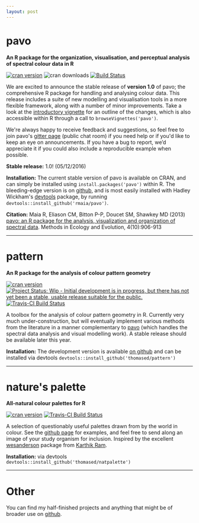 ```yaml
---
layout: post
---
```

# pavo  

**An R package for the organization, visualisation, and perceptual analysis of spectral colour data in R**

[![cran version](http://www.r-pkg.org/badges/version/pavo)](https://cran.r-project.org/package=pavo/)
![cran downloads](http://cranlogs.r-pkg.org/badges/grand-total/pavo) 
[![Build Status](https://travis-ci.org/rmaia/pavo.svg?branch=master)](https://travis-ci.org/rmaia/pavo/branches)

We are excited to announce the stable release of **version 1.0** of pavo; the comprehensive R package for handling and analysing colour data. This release includes a suite of new modelling and visualisation tools in a more flexible framework, along with a number of minor improvements. Take a look at the [introductory vignette](http://tomwhite.io/pavo-1_0.html) for an outline of the changes, which is also accessible within R through a call to ```browseVignettes('pavo')```.

We're always happy to receive feedback and suggestions, so feel free to join pavo's [gitter page](https://gitter.im/r-pavo/help) (public chat room) if you need help or if you'd like to keep an eye on announcements. If you have a bug to report, we’d appreciate it if you could also include a reproducible example when possible.

**Stable release:** 1.0! (05/12/2016)

**Installation:** The current stable version of pavo is available on CRAN, and can simply be installed using ```install.packages('pavo')``` within R. The bleeding-edge version is on [github](https://github.com/rmaia/pavo), and is most easily installed with Hadley Wickham's [devtools](https://github.com/hadley/devtools) package, by running ```devtools::install_github('rmaia/pavo')```.  

**Citation:** Maia R, Eliason CM, Bitton P-P, Doucet SM, Shawkey MD (2013) [pavo: an R package for the analysis, visualization and organization of spectral data](http://dx.doi.org/10.1111/2041-210X.12069). Methods in Ecology and Evolution, 4(10):906-913

----------

# pattern

**An R package for the analysis of colour pattern geometry**

[![cran version](http://www.r-pkg.org/badges/version/pattern)](https://cran.r-project.org/package=pattern/) [![Project Status: Wip - Initial development is in progress, but there has not yet been a stable, usable release suitable for the public.](http://www.repostatus.org/badges/0.1.0/wip.svg)](http://www.repostatus.org/#wip) [![Travis-CI Build Status](https://travis-ci.org/thomased/pattern.png?branch=master)](https://travis-ci.org/thomased/pattern)

A toolbox for the analysis of colour pattern geometry in R. Currently very much under-construction, but will eventually implement various methods from the literature in a manner complementary to [pavo](https://github.com/rmaia/pavo) (which handles the spectral data analysis and visual modelling work). A stable release should be available later this year.

**Installation:** The development version is available [on github](https://github.com/thomased/pattern) and can be installed via devtools ```devtools::install_github('thomased/pattern')```

----------

# nature's palette

**All-natural colour palettes for R**

[![cran version](http://www.r-pkg.org/badges/version/pattern)](https://cran.r-project.org/package=natpalette/) [![Travis-CI Build Status](https://travis-ci.org/thomased/pattern.png?branch=master)](https://travis-ci.org/thomased/natpalette)

A selection of questionably useful palettes drawn from by the world in colour. See the [github page](https://github.com/thomased/natpalette) for examples, and feel free to send along an image of your study organism for inclusion. Inspired by the excellent [wesanderson](https://github.com/karthik/wesanderson) package from [Karthik Ram](http://inundata.org).

**Installation:** via devtools ```devtools::install_github('thomased/natpalette')```

----------

# Other

You can find my half-finished projects and anything that might be of broader use on [github](https://github.com/thomased).
